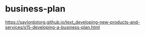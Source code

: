 # business-plan


https://saylordotorg.github.io/text_developing-new-products-and-services/s15-developing-a-business-plan.html

